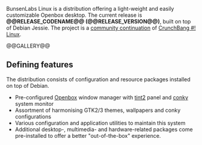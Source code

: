 [openbox]:    <http://openbox.org/wiki/Main_Page>
[debian]:     <https://www.debian.org> 
[bunsenintro]:<http://crunchbang.org/forums/viewtopic.php?id=39049>
[cb]:         <http://crunchbang.org/forums/viewtopic.php?id=38916>

BunsenLabs Linux is a distribution offering a light-weight and easily
customizable Openbox desktop. The current release is
**\@\@RELEASE\_CODENAME\@\@ (\@\@RELEASE\_VERSION\@\@)**, built on top of Debian Jessie. The project is
a [community continuation][bunsenintro] of [CrunchBang #! Linux][cb].

\@\@GALLERY\@\@

## Defining features

The distribution consists of configuration and resource packages
installed on top of Debian.

* Pre-configured [Openbox](http://openbox.org/wiki/Main_Page) window
  manager with [tint2](https://gitlab.com/o9000/tint2) panel and
  [conky](http://conky.sourceforge.net/) system monitor
* Assortment of harmonising GTK2/3 themes, wallpapers and conky
  configurations
* Various configuration and application utilities to maintain this
  system
* Additional desktop-, multimedia- and hardware-related packages come
  pre-installed to offer a better "out-of-the-box" experience.

